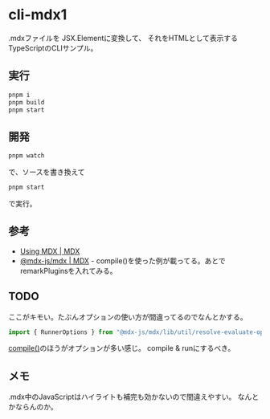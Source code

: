 # cli-mdx1

.mdxファイルを
JSX.Elementに変換して、
それをHTMLとして表示する
TypeScriptのCLIサンプル。

## 実行

```bash
pnpm i
pnpm build
pnpm start
```

## 開発

```bash
pnpm watch
```
で、ソースを書き換えて

```bash
pnpm start
```
で実行。


## 参考

- [Using MDX \| MDX](https://mdxjs.com/docs/using-mdx/)
- [@mdx\-js/mdx \| MDX](https://mdxjs.com/packages/mdx/) - compile()を使った例が載ってる。あとでremarkPluginsを入れてみる。


## TODO

ここがキモい。たぶんオプションの使い方が間違ってるのでなんとかする。
```TypeScript
import { RunnerOptions } from "@mdx-js/mdx/lib/util/resolve-evaluate-options.js";
```

[compile()](https://mdxjs.com/packages/mdx/#compilefile-options)のほうがオプションが多い感じ。
compile & runにするべき。


## メモ

.mdx中のJavaScriptはハイライトも補完も効かないので間違えやすい。
なんとかならんのか。
